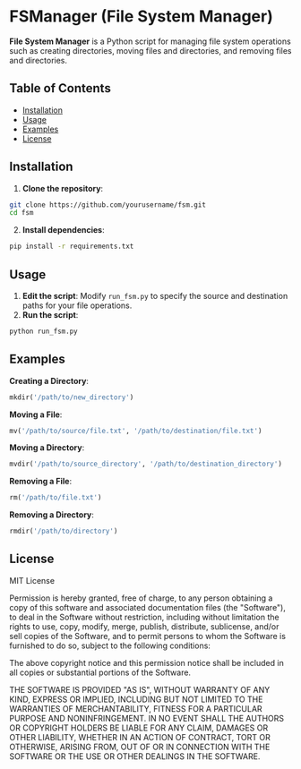 # FSManager (File System Manager)

**File System Manager** is a Python script for managing file system operations such as creating directories, moving files and directories, and removing files and directories.

## Table of Contents

- [Installation](#installation)
- [Usage](#usage)
- [Examples](#examples)
- [License](#license)

## Installation

1. **Clone the repository**:
```bash
git clone https://github.com/yourusername/fsm.git
cd fsm
```

2. **Install dependencies**:
```bash
pip install -r requirements.txt
```

## Usage

1. **Edit the script**: Modify `run_fsm.py` to specify the source and destination paths for your file operations.
2. **Run the script**:
```bash
python run_fsm.py
```

## Examples

**Creating a Directory**:
```python
mkdir('/path/to/new_directory')
```

**Moving a File**:
```python
mv('/path/to/source/file.txt', '/path/to/destination/file.txt')
```

**Moving a Directory**:
```python
mvdir('/path/to/source_directory', '/path/to/destination_directory')
```

**Removing a File**:
```python
rm('/path/to/file.txt')
```

**Removing a Directory**:
```python
rmdir('/path/to/directory')
```

## License

MIT License

Permission is hereby granted, free of charge, to any person obtaining a copy
of this software and associated documentation files (the "Software"), to deal
in the Software without restriction, including without limitation the rights
to use, copy, modify, merge, publish, distribute, sublicense, and/or sell
copies of the Software, and to permit persons to whom the Software is
furnished to do so, subject to the following conditions:

The above copyright notice and this permission notice shall be included in all
copies or substantial portions of the Software.

THE SOFTWARE IS PROVIDED "AS IS", WITHOUT WARRANTY OF ANY KIND, EXPRESS OR
IMPLIED, INCLUDING BUT NOT LIMITED TO THE WARRANTIES OF MERCHANTABILITY,
FITNESS FOR A PARTICULAR PURPOSE AND NONINFRINGEMENT. IN NO EVENT SHALL THE
AUTHORS OR COPYRIGHT HOLDERS BE LIABLE FOR ANY CLAIM, DAMAGES OR OTHER
LIABILITY, WHETHER IN AN ACTION OF CONTRACT, TORT OR OTHERWISE, ARISING FROM,
OUT OF OR IN CONNECTION WITH THE SOFTWARE OR THE USE OR OTHER DEALINGS IN THE
SOFTWARE.
